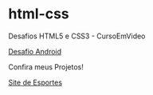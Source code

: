 # html-css
 Desafios HTML5 e CSS3 - CursoEmVideo

<a href="desafios/d010/android.html">Desafio Android</a>

Confira meus Projetos!

<a href="desafios/mycreation/esportes/index.html">Site de Esportes</a>